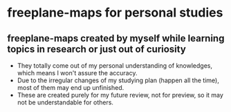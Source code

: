 # freeplane-maps for personal studies
## freeplane-maps created by myself while learning topics in research or just out of curiosity
* They totally come out of my personal understanding of knowledges, which means I won't assure the accuracy.  
* Due to the irregular changes of my studying plan (happen all the time), most of them may end up unfinished.
* These are created purely for my future review, not for preview, so it may not be understandable for others.
